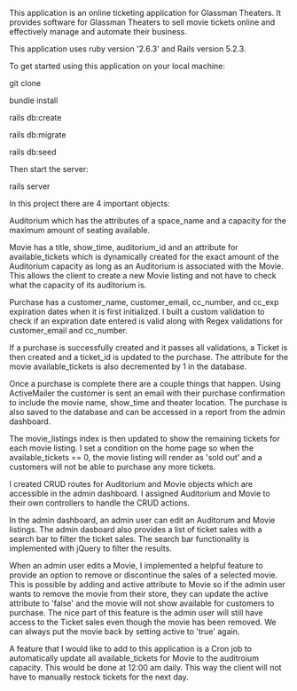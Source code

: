 This application is an online ticketing application for Glassman Theaters. It provides software for Glassman Theaters to sell movie tickets online and effectively manage and automate their business. 

This application uses ruby version '2.6.3' and Rails version 5.2.3.

To get started using this application on your local machine: 


git clone

bundle install 

rails db:create

rails db:migrate

rails db:seed

Then start the server:

rails server


In this project there are 4 important objects: 

Auditorium which has the attributes of a space_name and a capacity for the maximum amount of seating available. 

Movie has a title, show_time, auditorium_id and an attribute for available_tickets which is dynamically created for the exact amount of the Auditorium capacity as long as an Auditorium is associated with the Movie. This allows the client to create a new Movie listing and not have to check what the capacity of its auditorium is. 

Purchase has a customer_name, customer_email, cc_number, and cc_exp expiration dates when it is first initialized. I built a custom validation to check if an expiration date entered is valid along with Regex validations for customer_email and cc_number. 

If a purchase is successfully created and it passes all validations, a Ticket is then created and a ticket_id is updated to the purchase. The attribute for the movie available_tickets is also decremented by 1 in the database. 

Once a purchase is complete there are a couple things that happen. Using ActiveMailer the customer is sent an email with their purchase confirmation to include the movie name, show_time and theater location. The purchase is also saved to the database and can be accessed in a report from the admin dashboard. 

The movie_listings index is then updated to show the remaining tickets for each movie listing. I set a condition on the home page so when the available_tickets == 0, the movie listing will render as 'sold out' and a customers will not be able to purchase any more tickets. 

I created CRUD routes for Auditorium and Movie objects which are accessible in the admin dashboard. I assigned Auditorium and Movie to their own controllers to handle the CRUD actions. 

In the admin dashboard, an admin user can edit an Auditorum and Movie listings. The admin dasboard also provides a list of ticket sales with a search bar to filter the ticket sales. The search bar functionality is implemented with jQuery to filter the results. 

When an admin user edits a Movie, I implemented a helpful feature to provide an option to remove or discontinue the sales of a selected movie. This is possible by adding and active attribute to Movie so if the admin user wants to remove the movie from their store, they can update the active attribute to 'false' and the movie will not show available for customers to purchase. The nice part of this feature is the admin user will still have access to the Ticket sales even though the movie has been removed. We can always put the movie back by setting active to 'true' again. 

A feature that I would like to add to this application is a Cron job to automatically update all available_tickets for Movie to the auditroium capacity. This would be done at 12:00 am daily. This way the client will not have to manually restock tickets for the next day.  
